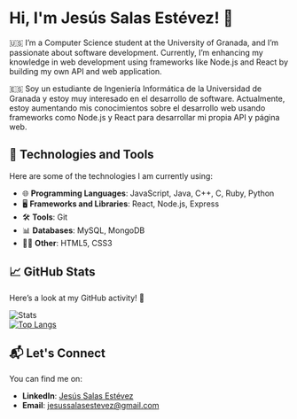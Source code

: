 # Hi, I'm Jesús Salas Estévez! 👋


🇺🇸 I’m a Computer Science student at the University of Granada, and I’m passionate about software development. Currently, I’m enhancing my knowledge in web development using frameworks like Node.js and React by building my own API and web application.

🇪🇸 Soy un estudiante de Ingeniería Informática de la Universidad de Granada y estoy muy interesado en el desarrollo de software. Actualmente, estoy aumentando mis conocimientos sobre el desarrollo web usando frameworks como Node.js y React para desarrollar mi propia API y página web.

## 🔧 Technologies and Tools

Here are some of the technologies I am currently using:

- 🌐 **Programming Languages**: JavaScript, Java, C++, C, Ruby, Python
- 🖥️ **Frameworks and Libraries**: React, Node.js, Express
- 🛠️ **Tools**: Git
- 📊 **Databases**: MySQL, MongoDB
- 🧑‍💻 **Other**: HTML5, CSS3

## 📈 GitHub Stats

Here’s a look at my GitHub activity! 🚀

![Stats](https://github-readme-stats.vercel.app/api?username=JesusSalasEstevez&show_icons=true&hide_title=true&count_private=true&hide=prs&theme=radical)
<br>
[![Top Langs](https://github-readme-stats.vercel.app/api/top-langs/?username=JesusSalasEstevez&layout=compact)](https://github.com/anuraghazra/github-readme-stats)

## 📬 Let's Connect

You can find me on:

- **LinkedIn**: [Jesús Salas Estévez](https://www.linkedin.com/in/jes%C3%BAs-salas-est%C3%A9vez-96473a293/)
- **Email**: [jesussalasestevez@gmail.com](mailto:jesussalasestevez@gmail.com)


